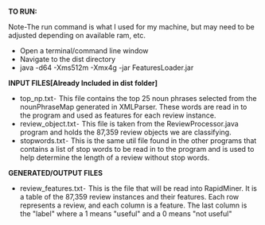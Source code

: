 __TO RUN:__

Note-The run command is what I used for my machine, but may need to be
adjusted depending on available ram, etc.
* Open a terminal/command line window
* Navigate to the dist directory
* java -d64 -Xms512m -Xmx4g -jar FeaturesLoader.jar

__INPUT FILES[Already Included in dist folder]__
* top_np.txt⁃ This file contains the top 25 noun phrases selected from the
nounPhraseMap generated in XMLParser. These words are read
in to the program and used as features for each review instance.
* review_object.txt⁃ This file is taken from the ReviewProcessor.java program and holds
the 87,359 review objects we are classifying.
* stopwords.txt⁃ This is the same util file found in the other programs that contains a
list of stop words to be read in to the program and is used to help
determine the length of a review without stop words.

__GENERATED/OUTPUT FILES__
* review_features.txt⁃ This is the file that will be read into RapidMiner. It is a table of the
87,359 review instances and their features. Each row represents a review, and each column is a feature. The
last column is the "label" where a 1 means "useful" and a 0 means "not useful"
